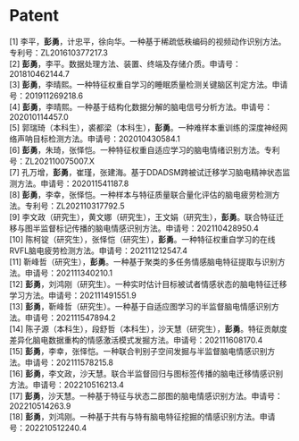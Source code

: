 ---
---

# Patent

[1]	李平，**彭勇**，计忠平，徐向华。一种基于稀疏低秩编码的视频动作识别方法。专利号：ZL201610377217.3  
[2]	**彭勇**，李平。数据处理方法、装置、终端及存储介质。申请号：201810462144.7  
[3]	**彭勇**，李晴熙。一种特征权重自学习的睡眠质量检测关键脑区判定方法。申请号：201911269218.6  
[4]	**彭勇**，李晴熙。一种基于结构化数据分解的脑电信号分析方法。申请号：202010114457.0  
[5]	郭瑞琦（本科生），裘都梁（本科生），**彭勇**。一种难样本重训练的深度神经网络声呐目标检测方法。申请号：202010430584.1  
[6]	**彭勇**，朱琦，张怿恺。一种特征权重自适应学习的脑电情绪识别方法。专利号：ZL202110075007.X  
[7]	孔万增，**彭勇**，崔瑾，张建海。基于DDADSM跨被试迁移学习脑电精神状态监测方法。申请号：202011541187.8  
[8]	**彭勇**，李幸，张怿恺。一种样本与特征质量联合量化评估的脑电疲劳检测方法。专利号：ZL202110317792.5  
[9]	李文政（研究生），黄文娜（研究生），王文娟（研究生），**彭勇**。联合特征迁移与图半监督标记传播的脑电情感识别方法。申请号：202110428950.4  
[10]	陈柯锭（研究生），张怿恺（研究生），**彭勇**。一种特征权重自学习的在线RVFL脑电疲劳检测方法。申请号：202111212547.4  
[11]	靳峰哲（研究生），**彭勇**。一种基于聚类的多任务情感脑电特征提取与识别方法。申请号：202111340210.1  
[12]	**彭勇**，刘鸿刚（研究生）。一种实时估计目标被试者情感状态的脑电特征迁移学习方法。申请号：202111491551.9  
[13]	**彭勇**，靳峰哲（研究生）。一种基于自适应图学习的半监督脑电情感识别方法。申请号：202111547894.2  
[14]	陈子源（本科生），段舒哲（本科生），沙天慧（研究生），**彭勇**。特征贡献度差异化脑电数据重构的情感激活模式发掘方法。申请号：202111608170.4  
[15]	**彭勇**，李幸，张怿恺。一种联合判别子空间发掘与半监督脑电情感识别方法。申请号：202111578215.8  
[16]  **彭勇**，李文政，沙天慧。联合半监督回归与图标签传播的脑电迁移情感识别方法。申请号：202210516213.4  
[17]  **彭勇**，沙天慧。一种基于特征与状态二部图的脑电情感识别方法。申请号：202210514263.9  
[18]  **彭勇**，刘鸿刚。一种基于共有与特有脑电特征挖掘的情感识别方法。申请号：202210512240.4  
